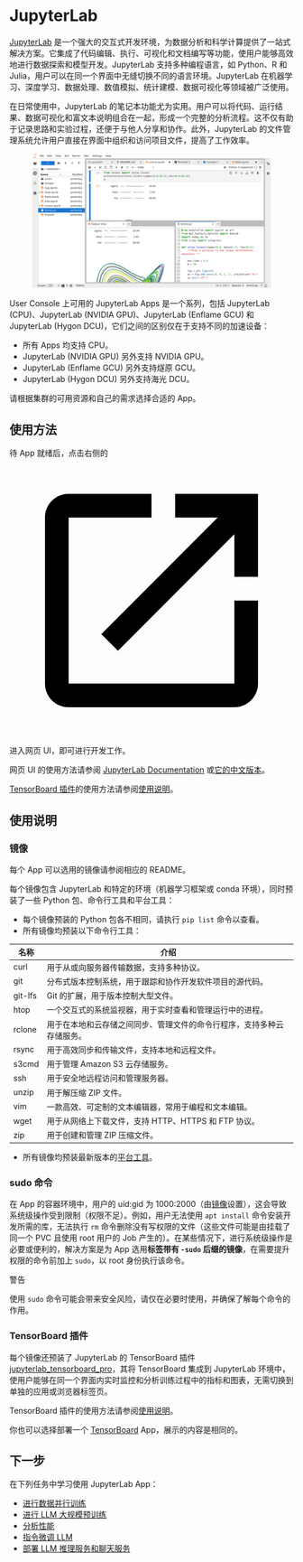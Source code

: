 # JupyterLab

<a target="_blank" rel="noopener noreferrer" href="https://jupyterlab.readthedocs.io/en/latest/">JupyterLab</a> 是一个强大的交互式开发环境，为数据分析和科学计算提供了一站式解决方案。它集成了代码编辑、执行、可视化和文档编写等功能，使用户能够高效地进行数据探索和模型开发。JupyterLab 支持多种编程语言，如 Python、R 和 Julia，用户可以在同一个界面中无缝切换不同的语言环境。JupyterLab 在机器学习、深度学习、数据处理、数值模拟、统计建模、数据可视化等领域被广泛使用。

在日常使用中，JupyterLab 的笔记本功能尤为实用。用户可以将代码、运行结果、数据可视化和富文本说明组合在一起，形成一个完整的分析流程。这不仅有助于记录思路和实验过程，还便于与他人分享和协作。此外，JupyterLab 的文件管理系统允许用户直接在界面中组织和访问项目文件，提高了工作效率。

<figure class="screenshot">
  <img alt="jupyterlab" src="../assets/app/jupyterlab/jupyterlab.png" />
</figure>

User Console 上可用的 JupyterLab Apps 是一个系列，包括 JupyterLab (CPU)、JupyterLab (NVIDIA GPU)、JupyterLab (Enflame GCU) 和 JupyterLab (Hygon DCU)，它们之间的区别仅在于支持不同的加速设备：

* 所有 Apps 均支持 CPU。
* JupyterLab (NVIDIA GPU) 另外支持 NVIDIA GPU。
* JupyterLab (Enflame GCU) 另外支持燧原 GCU。
* JupyterLab (Hygon DCU) 另外支持海光 DCU。

请根据集群的可用资源和自己的需求选择合适的 App。

## 使用方法

待 App 就绪后，点击右侧的 <span class="twemoji"><svg class="MuiSvgIcon-root MuiSvgIcon-colorPrimary MuiSvgIcon-fontSizeMedium css-jxtyyz" focusable="false" aria-hidden="true" viewBox="0 0 24 24" data-testid="OpenInNewIcon"><path d="M19 19H5V5h7V3H5c-1.11 0-2 .9-2 2v14c0 1.1.89 2 2 2h14c1.1 0 2-.9 2-2v-7h-2zM14 3v2h3.59l-9.83 9.83 1.41 1.41L19 6.41V10h2V3z"></path></svg></span> 进入网页 UI，即可进行开发工作。

网页 UI 的使用方法请参阅 [JupyterLab Documentation](https://jupyterlab.readthedocs.io/en/latest/) 或[它的中文版本](https://jupyterlab.pythonlang.cn/en/latest/)。

[TensorBoard 插件](#tensorboard-插件)的使用方法请参阅[使用说明](https://github.com/HFAiLab/jupyterlab_tensorboard_pro/blob/v4.x/README.zh-cn.md#%E4%BD%BF%E7%94%A8%E8%AF%B4%E6%98%8E)。

## 使用说明

### 镜像

每个 App 可以选用的镜像请参阅相应的 README。

每个镜像包含 JupyterLab 和特定的环境（机器学习框架或 conda 环境），同时预装了一些 Python 包、命令行工具和平台工具：

* 每个镜像预装的 Python 包各不相同，请执行 `pip list` 命令以查看。
* 所有镜像均预装以下命令行工具：

| 名称    | 介绍                                                                   |
| ------- | ---------------------------------------------------------------------- |
| curl    | 用于从或向服务器传输数据，支持多种协议。                               |
| git     | 分布式版本控制系统，用于跟踪和协作开发软件项目的源代码。               |
| git-lfs | Git 的扩展，用于版本控制大型文件。                                     |
| htop    | 一个交互式的系统监视器，用于实时查看和管理运行中的进程。               |
| rclone  | 用于在本地和云存储之间同步、管理文件的命令行程序，支持多种云存储服务。 |
| rsync   | 用于高效同步和传输文件，支持本地和远程文件。                           |
| s3cmd   | 用于管理 Amazon S3 云存储服务。                                        |
| ssh     | 用于安全地远程访问和管理服务器。                                       |
| unzip   | 用于解压缩 ZIP 文件。                                                  |
| vim     | 一款高效、可定制的文本编辑器，常用于编程和文本编辑。                   |
| wget    | 用于从网络上下载文件，支持 HTTP、HTTPS 和 FTP 协议。                   |
| zip     | 用于创建和管理 ZIP 压缩文件。                                          |

* 所有镜像均预装最新版本的[平台工具](https://t9k.github.io/user-manuals/latest/tools/index.html)。

### sudo 命令

在 App 的容器环境中，用户的 uid:gid 为 1000:2000（由[镜像](#镜像)设置），这会导致系统级操作受到限制（权限不足）。例如，用户无法使用 `apt install` 命令安装开发所需的库，无法执行 `rm` 命令删除没有写权限的文件（这些文件可能是由挂载了同一个 PVC 且使用 root 用户的 Job 产生的）。在某些情况下，进行系统级操作是必要或便利的，解决方案是为 App 选用**标签带有 `-sudo` 后缀的镜像**，在需要提升权限的命令前加上 `sudo`，以 root 身份执行该命令。

<aside class="note warning">
<div class="title">警告</div>

使用 `sudo` 命令可能会带来安全风险，请仅在必要时使用，并确保了解每个命令的作用。

</aside>

### TensorBoard 插件

每个镜像还预装了 JupyterLab 的 TensorBoard 插件 [jupyterlab_tensorboard_pro](https://github.com/HFAiLab/jupyterlab_tensorboard_pro)，其将 TensorBoard 集成到 JupyterLab 环境中，使用户能够在同一个界面内实时监控和分析训练过程中的指标和图表，无需切换到单独的应用或浏览器标签页。

TensorBoard 插件的使用方法请参阅[使用说明](https://github.com/HFAiLab/jupyterlab_tensorboard_pro/blob/v4.x/README.zh-cn.md#%E4%BD%BF%E7%94%A8%E8%AF%B4%E6%98%8E)。

你也可以选择部署一个 [TensorBoard](./tensorboard.md) App，展示的内容是相同的。

## 下一步

在下列任务中学习使用 JupyterLab App：

* [进行数据并行训练](../task/train-model/dp-training.md)
* [进行 LLM 大规模预训练](../task/train-model/llm-large-scale-pretraining.md)
* [分析性能](../task/train-model/profile.md)
* [指令微调 LLM](../task/train-model/llm-instruction-tuning.md)
* [部署 LLM 推理服务和聊天服务](../task/deploy-model/deploy-llm.md)
